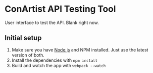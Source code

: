 # ConArtist API Testing Tool

User interface to test the API. Blank right now.

## Initial setup

1.  Make sure you have [Node.js](https://nodejs.org/en/) and NPM installed. Just use the latest
    version of both.
2.  Install the dependencies with `npm install`
3.  Build and watch the app with `webpack --watch`

